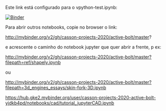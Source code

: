 Este link está configurado para o vpython-test.ipynb:

[![Binder](http://mybinder.org/badge_logo.svg)](http://mybinder.org/v2/gh/casson-projects-2020/active-bolt/master?filepath=vpython-test.ipynb)

Para abrir outros notebooks, copie no browser o link:

http://mybinder.org/v2/gh/casson-projects-2020/active-bolt/master?

e acrescente o caminho do notebook jupyter que quer abrir a frente, p ex:

http://mybinder.org/v2/gh/casson-projects-2020/active-bolt/master?filepath=ref/shapely.ipynb

ou

http://mybinder.org/v2/gh/casson-projects-2020/active-bolt/master?filepath=3d_engines_essays/skin-fork-3D.ipynb

https://hub.gke2.mybinder.org/user/casson-projects-2020-active-bolt-yjdkb4pd/notebooks/cad/tutorial_jupyterCAD.ipynb


